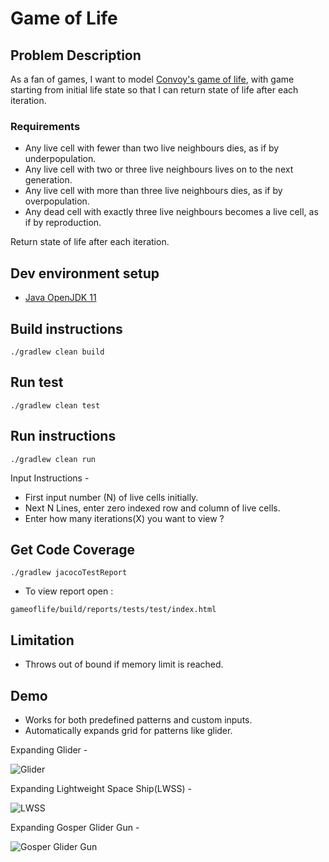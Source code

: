 # Game of Life

## Problem Description

As a fan of games, I want to model [Convoy's game of life][1], with game starting from initial life state so that I can return state of life after each iteration.

### Requirements

- Any live cell with fewer than two live neighbours dies, as if by underpopulation.
- Any live cell with two or three live neighbours lives on to the next generation.
- Any live cell with more than three live neighbours dies, as if by overpopulation.
- Any dead cell with exactly three live neighbours becomes a live cell, as if by reproduction.

Return state of life after each iteration.

## Dev environment setup

- [Java OpenJDK 11](https://adoptopenjdk.net/?variant=openjdk11&jvmVariant=hotspot)

## Build instructions

```
./gradlew clean build
```

## Run test

```
./gradlew clean test
```

## Run instructions

```
./gradlew clean run
```

Input Instructions -

- First input number (N) of live cells initially.
- Next N Lines, enter zero indexed row and column of live cells.
- Enter how many iterations(X) you want to view ?

## Get Code Coverage

```
./gradlew jacocoTestReport
```

- To view report open :
```
gameoflife/build/reports/tests/test/index.html
```

## Limitation

- Throws out of bound if memory limit is reached.

## Demo

- Works for both predefined patterns and custom inputs.
- Automatically expands grid for patterns like glider.

Expanding Glider - 

![Glider](gameoflife-glider.gif)

Expanding Lightweight Space Ship(LWSS) -

![LWSS](gameoflife-lwss.gif)

Expanding Gosper Glider Gun - 

![Gosper Glider Gun](gameoflife-gosperglider.gif)

[1]: https://en.wikipedia.org/wiki/Conway%27s_Game_of_Life
